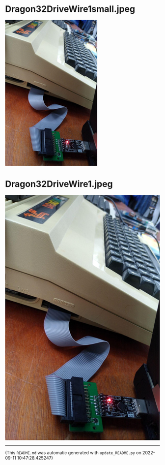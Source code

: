 
# Dragon32DriveWire1small.jpeg

![Dragon32DriveWire1small.jpeg](https://raw.githubusercontent.com/jedie/jedie.github.io/master/screenshots/DwLoadServer/Dragon32DriveWire1small.jpeg "Dragon32DriveWire1small.jpeg")

# Dragon32DriveWire1.jpeg

![Dragon32DriveWire1.jpeg](https://raw.githubusercontent.com/jedie/jedie.github.io/master/screenshots/DwLoadServer/Dragon32DriveWire1.jpeg "Dragon32DriveWire1.jpeg")

----
(This `README.md` was automatic generated with `update_README.py` on 2022-09-11 10:47:28.425247)
